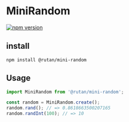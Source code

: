 # MiniRandom

[![npm version](https://badge.fury.io/js/%40rutan%2Fmini-random.svg)](https://badge.fury.io/js/%40rutan%2Fmini-random)

## install

```
npm install @rutan/mini-random
```

## Usage

```javascript
import MiniRandom from '@rutan/mini-random';

const random = MiniRandom.create();
random.rand(); // => 0.8618663500207165
random.randInt(100); // => 10
```


